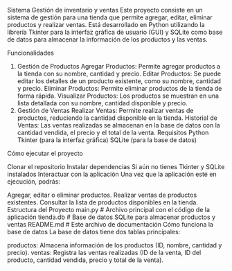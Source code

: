Sistema Gestión de inventario y ventas
Este proyecto consiste en un sistema de gestión para una tienda que permite agregar, editar, eliminar productos
y realizar ventas. Está desarrollado en Python utilizando la librería Tkinter para la interfaz gráfica de usuario
(GUI) y SQLite como base de datos para almacenar la información de los productos y las ventas.

Funcionalidades
1. Gestión de Productos
Agregar Productos: Permite agregar productos a la tienda con su nombre, cantidad y precio.
Editar Productos: Se puede editar los detalles de un producto existente, como su nombre, cantidad y precio.
Eliminar Productos: Permite eliminar productos de la tienda de forma rápida.
Visualizar Productos: Los productos se muestran en una lista detallada con su nombre, cantidad disponible y precio.
2. Gestión de Ventas
Realizar Ventas: Permite realizar ventas de productos, reduciendo la cantidad disponible en la tienda.
Historial de Ventas: Las ventas realizadas se almacenan en la base de datos con la cantidad vendida, el precio y el total de la venta.
Requisitos
Python
Tkinter (para la interfaz gráfica)
SQLite (para la base de datos)

Cómo ejecutar el proyecto

Clonar el repositorio
Instalar dependencias Si aún no tienes Tkinter y SQLite instalados
Interactuar con la aplicación Una vez que la aplicación esté en ejecución, podrás:

Agregar, editar o eliminar productos.
Realizar ventas de productos existentes.
Consultar la lista de productos disponibles en la tienda.
Estructura del Proyecto
main.py               # Archivo principal con el código de la aplicación
tienda.db             # Base de datos SQLite para almacenar productos y ventas
README.md             # Este archivo de documentación
Cómo funciona la base de datos
La base de datos tiene dos tablas principales:

productos: Almacena información de los productos (ID, nombre, cantidad y precio).
ventas: Registra las ventas realizadas (ID de la venta, ID del producto, cantidad vendida, precio y total de la venta).